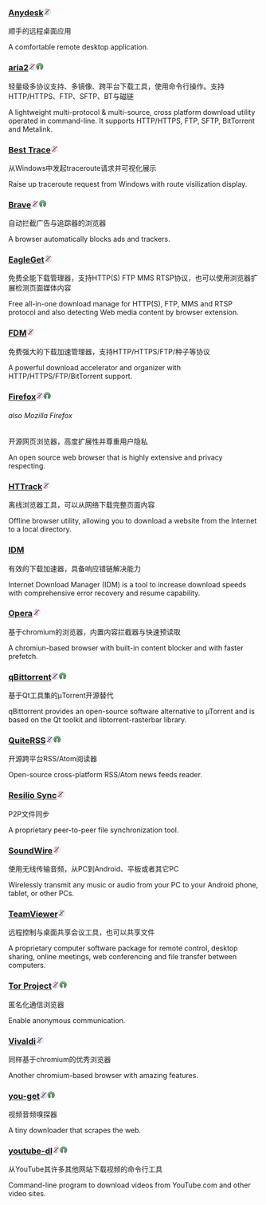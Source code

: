 ### [Anydesk](http://anydesk.com/)![](/assets/图片2.png)

顺手的远程桌面应用

A comfortable remote desktop application.

### [aria2](https://aria2.github.io/)![](/assets/图片2.png)![](/assets/open-source-icon.png)

轻量级多协议支持、多镜像、跨平台下载工具，使用命令行操作。支持HTTP/HTTPS、FTP、SFTP、BT与磁链

A lightweight multi-protocol & multi-source, cross platform download utility operated in command-line. It supports HTTP/HTTPS, FTP, SFTP, BitTorrent and Metalink.

### [Best Trace](https://www.ipip.net/download.html)![](/assets/图片2.png)

从Windows中发起traceroute请求并可视化展示

Raise up traceroute request from Windows with route visilization display.

### [**Brave**](https://www.brave.com/)![](/assets/图片2.png)![](/assets/open-source-icon.png)

 自动拦截广告与追踪器的浏览器

A browser automatically blocks ads and trackers.

### [EagleGet](http://www.eagleget.com/)![](/assets/图片2.png)

免费全能下载管理器，支持HTTP\(S\) FTP MMS RTSP协议，也可以使用浏览器扩展检测页面媒体内容

Free all-in-one download manage for HTTP\(S\), FTP, MMS and RTSP protocol and also detecting Web media content by browser extension.

### [FDM](http://www.freedownloadmanager.org/)![](/assets/图片2.png)

免费强大的下载加速管理器，支持HTTP/HTTPS/FTP/种子等协议

A powerful download accelerator and organizer with  HTTP/HTTPS/FTP/BitTorrent support.

### [Firefox](https://www.mozilla.org/en-US/firefox)![](/assets/图片2.png)![](/assets/open-source-icon.png)

###### also Mozilla Firefox

开源网页浏览器，高度扩展性并尊重用户隐私

An open source web browser that is highly extensive and privacy respecting.

### [HTTrack](https://www.httrack.com/page/2/en/index.html)![](/assets/图片2.png)

离线浏览器工具，可以从网络下载完整页面内容

Offline browser utility, allowing you to download a website from the Internet to a local directory.

### [IDM](http://internetdownloadmanager.com/)

有效的下载加速器，具备响应错链解决能力

Internet Download Manager \(IDM\) is a tool to increase download speeds with comprehensive error recovery and resume capability.

### [Opera](/www.opera.com)![](/assets/图片2.png)

基于chromium的浏览器，内置内容拦截器与快速预读取

A chromiun-based browser with built-in content blocker and with faster prefetch.

### [qBittorrent](https://www.qbittorrent.org/)![](/assets/图片2.png)![](/assets/open-source-icon.png)

基于Qt工具集的µTorrent开源替代

qBittorrent provides an open-source software alternative to µTorrent and is based on the Qt toolkit and libtorrent-rasterbar library.

### [QuiteRSS](https://quiterss.org/)![](/assets/图片2.png)![](/assets/open-source-icon.png)

开源跨平台RSS/Atom阅读器

Open-source cross-platform RSS/Atom news feeds reader.

### [Resilio Sync](https://www.resilio.com/)![](/assets/图片2.png)

P2P文件同步

A proprietary peer-to-peer file synchronization tool.

### [SoundWire](http://georgielabs.net/)![](/assets/图片2.png)

使用无线传输音频，从PC到Android、平板或者其它PC

Wirelessly transmit any music or audio from your PC to your Android phone, tablet, or other PCs.

### [TeamViewer](http://www.teamviewer.com/)![](/assets/图片2.png)

远程控制与桌面共享会议工具，也可以共享文件

A proprietary computer software package for remote control, desktop sharing, online meetings, web conferencing and file transfer between computers.

### [Tor Project](https://www.torproject.org/)![](/assets/图片2.png)![](/assets/open-source-icon.png)

匿名化通信浏览器

Enable anonymous communication.

### [Vivaldi](https://vivaldi.com/)![](/assets/图片2.png)

同样基于chromium的优秀浏览器

Another chromium-based browser with amazing features.

### [you-get](https://you-get.org/)![](/assets/图片2.png)![](/assets/open-source-icon.png)

视频音频嗅探器

A tiny downloader that scrapes the web.

### [youtube-dl](http://rg3.github.io/youtube-dl/)![](/assets/图片2.png)![](/assets/open-source-icon.png)

从YouTube其许多其他网站下载视频的命令行工具

Command-line program to download videos from YouTube.com and other video sites.

